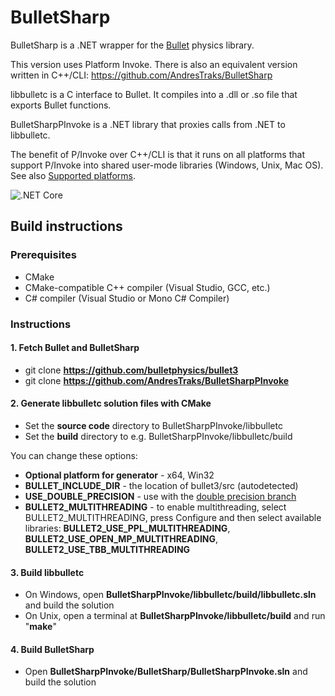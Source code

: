 # BulletSharp
BulletSharp is a .NET wrapper for the [Bullet](https://pybullet.org/) physics library.

This version uses Platform Invoke. There is also an equivalent version written in C++/CLI: https://github.com/AndresTraks/BulletSharp

libbulletc is a C interface to Bullet. It compiles into a .dll or .so file that exports Bullet functions.

BulletSharpPInvoke is a .NET library that proxies calls from .NET to libbulletc.

The benefit of P/Invoke over C++/CLI is that it runs on all platforms that support P/Invoke into shared user-mode libraries (Windows, Unix, Mac OS). See also [Supported platforms](https://github.com/AndresTraks/BulletSharp/wiki/Supported-platforms).

![.NET Core](https://github.com/AndresTraks/BulletSharpPInvoke/workflows/.NET%20Core/badge.svg)


## Build instructions

### Prerequisites
 * CMake
 * CMake-compatible C++ compiler (Visual Studio, GCC, etc.)
 * C# compiler (Visual Studio or Mono C# Compiler)

### Instructions

#### 1. Fetch Bullet and BulletSharp
 * git clone **https://github.com/bulletphysics/bullet3**
 * git clone **https://github.com/AndresTraks/BulletSharpPInvoke**

#### 2. Generate libbulletc solution files with CMake
 * Set the **source code** directory to BulletSharpPInvoke/libbulletc
 * Set the **build** directory to e.g. BulletSharpPInvoke/libbulletc/build

 You can change these options:
 * **Optional platform for generator** - x64, Win32
 * **BULLET_INCLUDE_DIR** - the location of bullet3/src (autodetected)
 * **USE_DOUBLE_PRECISION** - use with the [double precision branch](https://github.com/AndresTraks/BulletSharpPInvoke/tree/double-precision)
 * **BULLET2_MULTITHREADING** - to enable multithreading, select BULLET2_MULTITHREADING, press Configure and then select available libraries: **BULLET2_USE_PPL_MULTITHREADING**, **BULLET2_USE_OPEN_MP_MULTITHREADING**, **BULLET2_USE_TBB_MULTITHREADING**

#### 3. Build libbulletc
 * On Windows, open **BulletSharpPInvoke/libbulletc/build/libbulletc.sln** and build the solution
 * On Unix, open a terminal at **BulletSharpPInvoke/libbulletc/build** and run "**make**"

#### 4. Build BulletSharp
 * Open **BulletSharpPInvoke/BulletSharp/BulletSharpPInvoke.sln** and build the solution
